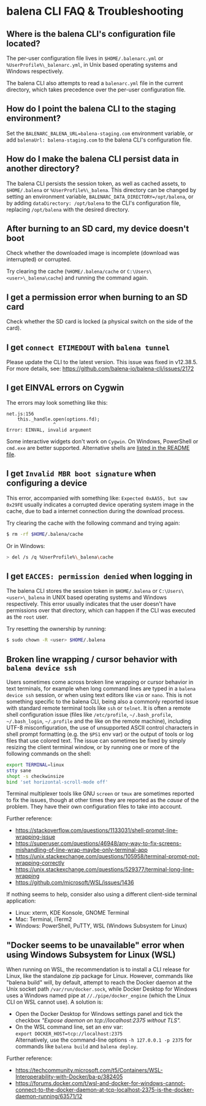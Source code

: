 # balena CLI FAQ & Troubleshooting

## Where is the balena CLI's configuration file located?

The per-user configuration file lives in `$HOME/.balenarc.yml` or `%UserProfile%\_balenarc.yml`, in
Unix based operating systems and Windows respectively.

The balena CLI also attempts to read a `balenarc.yml` file in the current directory, which takes
precedence over the per-user configuration file.

## How do I point the balena CLI to the staging environment?

Set the `BALENARC_BALENA_URL=balena-staging.com` environment variable, or add
`balenaUrl: balena-staging.com` to the balena CLI's configuration file.

## How do I make the balena CLI persist data in another directory?

The balena CLI persists the session token, as well as cached assets, to `$HOME/.balena` or
`%UserProfile%\_balena`. This directory can be changed by setting an environment variable,
`BALENARC_DATA_DIRECTORY=/opt/balena`, or by adding `dataDirectory: /opt/balena` to the CLI's
configuration file, replacing `/opt/balena` with the desired directory.

## After burning to an SD card, my device doesn't boot

Check whether the downloaded image is incomplete (download was interrupted) or corrupted.

Try clearing the cache (`%HOME/.balena/cache` or `C:\Users\<user>\_balena\cache`) and running the
command again.

## I get a permission error when burning to an SD card

Check whether the SD card is locked (a physical switch on the side of the card).

## I get `connect ETIMEDOUT` with `balena tunnel`

Please update the CLI to the latest version. This issue was fixed in v12.38.5.
For more details, see: https://github.com/balena-io/balena-cli/issues/2172

## I get EINVAL errors on Cygwin

The errors may look something like this:

```
net.js:156
    this._handle.open(options.fd);
                 ^
Error: EINVAL, invalid argument
```

Some interactive widgets don't work on `Cygwin`. On Windows, PowerShell or `cmd.exe` are better
supported. Alternative shells are [listed in the README
file](./README.md#choosing-a-shell-command-promptterminal).

## I get `Invalid MBR boot signature` when configuring a device

This error, accompanied with something like: `Expected 0xAA55, but saw 0x29FE` usually indicates a corrupted device operating system image in the cache, due to bad a internet connection during the download process.

Try clearing the cache with the following command and trying again:

```sh
$ rm -rf $HOME/.balena/cache
```

Or in Windows:

```sh
> del /s /q %UserProfile%\_balena\cache
```

## I get `EACCES: permission denied` when logging in

The balena CLI stores the session token in `$HOME/.balena` or `C:\Users\<user>\_balena` in UNIX based
operating systems and Windows respectively. This error usually indicates that the user doesn't have
permissions over that directory, which can happen if the CLI was executed as the `root` user.

Try resetting the ownership by running:

```sh
$ sudo chown -R <user> $HOME/.balena
```

## Broken line wrapping / cursor behavior with `balena device ssh`

Users sometimes come across broken line wrapping or cursor behavior in text terminals, for example
when long command lines are typed in a `balena device ssh` session, or when using text editors like `vim`
or `nano`. This is not something specific to the balena CLI, being also a commonly reported issue
with standard remote terminal tools like `ssh` or `telnet`.  It is often a remote shell
configuration issue (files like `/etc/profile`, `~/.bash_profile`, `~/.bash_login`, `~/.profile`
and the like on the remote machine), including UTF-8 misconfiguration, the use of unsupported ASCII
control characters in shell prompt formatting (e.g. the `$PS1` env var) or the output of tools or
log files that use colored text. The issue can sometimes be fixed by simply resizing the client
terminal window, or by running one or more of the following commands on the shell:

```sh
export TERMINAL=linux
stty sane
shopt -s checkwinsize
bind 'set horizontal-scroll-mode off'
```

Terminal multiplexer tools like GNU `screen` or `tmux` are sometimes reported to fix the issues, though at other times they are reported as the _cause_ of the problem. They have their own configuration files to take into account.

Further reference:
* https://stackoverflow.com/questions/1133031/shell-prompt-line-wrapping-issue
* https://superuser.com/questions/46948/any-way-to-fix-screens-mishandling-of-line-wrap-maybe-only-terminal-app
* https://unix.stackexchange.com/questions/105958/terminal-prompt-not-wrapping-correctly
* https://unix.stackexchange.com/questions/529377/terminal-long-line-wrapping
* https://github.com/microsoft/WSL/issues/1436

If nothing seems to help, consider also using a different client-side terminal application:
* Linux: xterm, KDE Konsole, GNOME Terminal
* Mac: Terminal, iTerm2
* Windows: PowerShell, PuTTY, WSL (Windows Subsystem for Linux)

## "Docker seems to be unavailable" error when using Windows Subsystem for Linux (WSL)

When running on WSL, the recommendation is to install a CLI release for Linux, like the standalone
zip package for Linux. However, commands like "balena build" will, by default, attempt to reach the
Docker daemon at the Unix socket path `/var/run/docker.sock`, while Docker Desktop for Windows uses
a Windows named pipe at `//./pipe/docker_engine` (which the Linux CLI on WSL cannot use). A
solution is:

- Open the Docker Desktop for Windows settings panel and tick the checkbox _"Expose daemon on tcp://localhost:2375 without TLS"._
- On the WSL command line, set an env var:  
`export DOCKER_HOST=tcp://localhost:2375`  
Alternatively, use the command-line options `-h 127.0.0.1 -p 2375` for commands like `balena build` and `balena deploy`.

Further reference:

- https://techcommunity.microsoft.com/t5/Containers/WSL-Interoperability-with-Docker/ba-p/382405
- https://forums.docker.com/t/wsl-and-docker-for-windows-cannot-connect-to-the-docker-daemon-at-tcp-localhost-2375-is-the-docker-daemon-running/63571/12

